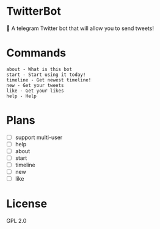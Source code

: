 # TwitterBot
🦉 A telegram Twitter bot that will allow you to send tweets!
# Commands
```
about - What is this bot
start - Start using it today!
timeline - Get newest timeline!
new - Get your tweets
like - Get your likes
help - Help
```

# Plans
- [ ] support multi-user
- [ ] help
- [ ] about
- [ ] start
- [ ] timeline
- [ ] new
- [ ] like

# License
GPL 2.0